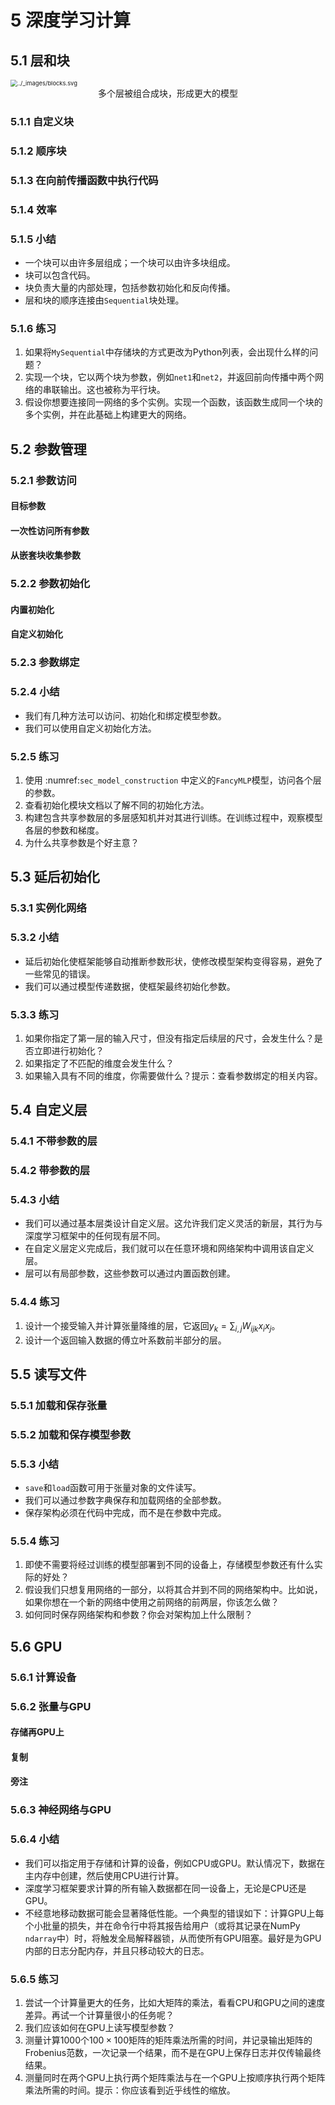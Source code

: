 # 5 深度学习计算

## 5.1 层和块

<img src="https://zh-v2.d2l.ai/_images/blocks.svg" alt="../_images/blocks.svg" style="zoom:67%;" />



<center>多个层被组合成块，形成更大的模型</center>

### 5.1.1 自定义块

### 5.1.2 顺序块

### 5.1.3 在向前传播函数中执行代码

### 5.1.4 效率

### 5.1.5 小结

* 一个块可以由许多层组成；一个块可以由许多块组成。
* 块可以包含代码。
* 块负责大量的内部处理，包括参数初始化和反向传播。
* 层和块的顺序连接由`Sequential`块处理。


### 5.1.6 练习

1. 如果将`MySequential`中存储块的方式更改为Python列表，会出现什么样的问题？
1. 实现一个块，它以两个块为参数，例如`net1`和`net2`，并返回前向传播中两个网络的串联输出。这也被称为平行块。
1. 假设你想要连接同一网络的多个实例。实现一个函数，该函数生成同一个块的多个实例，并在此基础上构建更大的网络。



## 5.2 参数管理

### 5.2.1 参数访问

#### 目标参数

#### 一次性访问所有参数

#### 从嵌套块收集参数

### 5.2.2 参数初始化

#### 内置初始化

#### 自定义初始化

### 5.2.3 参数绑定

### 5.2.4 小结

* 我们有几种方法可以访问、初始化和绑定模型参数。
* 我们可以使用自定义初始化方法。

### 5.2.5 练习

1. 使用 :numref:`sec_model_construction` 中定义的`FancyMLP`模型，访问各个层的参数。
1. 查看初始化模块文档以了解不同的初始化方法。
1. 构建包含共享参数层的多层感知机并对其进行训练。在训练过程中，观察模型各层的参数和梯度。
1. 为什么共享参数是个好主意？



## 5.3 延后初始化

### 5.3.1 实例化网络

### 5.3.2 小结

* 延后初始化使框架能够自动推断参数形状，使修改模型架构变得容易，避免了一些常见的错误。
* 我们可以通过模型传递数据，使框架最终初始化参数。

### 5.3.3 练习

1. 如果你指定了第一层的输入尺寸，但没有指定后续层的尺寸，会发生什么？是否立即进行初始化？
1. 如果指定了不匹配的维度会发生什么？
1. 如果输入具有不同的维度，你需要做什么？提示：查看参数绑定的相关内容。



## 5.4 自定义层

### 5.4.1 不带参数的层

### 5.4.2 带参数的层

### 5.4.3 小结

* 我们可以通过基本层类设计自定义层。这允许我们定义灵活的新层，其行为与深度学习框架中的任何现有层不同。
* 在自定义层定义完成后，我们就可以在任意环境和网络架构中调用该自定义层。
* 层可以有局部参数，这些参数可以通过内置函数创建。

### 5.4.4 练习

1. 设计一个接受输入并计算张量降维的层，它返回$y_k = \sum_{i, j} W_{ijk} x_i x_j$。
1. 设计一个返回输入数据的傅立叶系数前半部分的层。



## 5.5 读写文件

### 5.5.1 加载和保存张量

### 5.5.2 加载和保存模型参数

### 5.5.3 小结

* `save`和`load`函数可用于张量对象的文件读写。
* 我们可以通过参数字典保存和加载网络的全部参数。
* 保存架构必须在代码中完成，而不是在参数中完成。

### 5.5.4 练习

1. 即使不需要将经过训练的模型部署到不同的设备上，存储模型参数还有什么实际的好处？
1. 假设我们只想复用网络的一部分，以将其合并到不同的网络架构中。比如说，如果你想在一个新的网络中使用之前网络的前两层，你该怎么做？
1. 如何同时保存网络架构和参数？你会对架构加上什么限制？



## 5.6 GPU

### 5.6.1 计算设备

### 5.6.2 张量与GPU

#### 存储再GPU上

#### 复制

#### 旁注

### 5.6.3 神经网络与GPU

### 5.6.4 小结

* 我们可以指定用于存储和计算的设备，例如CPU或GPU。默认情况下，数据在主内存中创建，然后使用CPU进行计算。
* 深度学习框架要求计算的所有输入数据都在同一设备上，无论是CPU还是GPU。
* 不经意地移动数据可能会显著降低性能。一个典型的错误如下：计算GPU上每个小批量的损失，并在命令行中将其报告给用户（或将其记录在NumPy `ndarray`中）时，将触发全局解释器锁，从而使所有GPU阻塞。最好是为GPU内部的日志分配内存，并且只移动较大的日志。

### 5.6.5 练习

1. 尝试一个计算量更大的任务，比如大矩阵的乘法，看看CPU和GPU之间的速度差异。再试一个计算量很小的任务呢？
1. 我们应该如何在GPU上读写模型参数？
1. 测量计算1000个$100 \times 100$矩阵的矩阵乘法所需的时间，并记录输出矩阵的Frobenius范数，一次记录一个结果，而不是在GPU上保存日志并仅传输最终结果。
1. 测量同时在两个GPU上执行两个矩阵乘法与在一个GPU上按顺序执行两个矩阵乘法所需的时间。提示：你应该看到近乎线性的缩放。